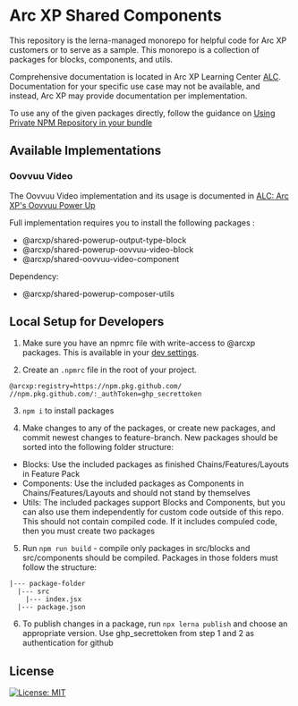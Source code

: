 # Arc XP Shared Components

This repository is the lerna-managed monorepo for helpful code for Arc XP customers or to serve as a sample. This monorepo is a collection of packages for blocks, components, and utils. 

Comprehensive documentation is located in Arc XP Learning Center [ALC](https://docs.arcxp.com/alc). Documentation for your specific use case may not be available, and instead, Arc XP may provide documentation per implementation.

To use any of the given packages directly, follow the guidance on [Using Private NPM Repository in your bundle](https://docs.arcxp.com/alc?sys_kb_id=b7aab611470cb190eee38788436d4376&id=kb_article_view&sysparm_rank=1&sysparm_tsqueryId=2eb580878781f150637f315d0ebb3585)

## Available Implementations

### Oovvuu Video

The Oovvuu Video implementation and its usage is documented in [ALC: Arc XP's Oovvuu Power Up](https://docs.arcxp.com/alc/en/arc-xp-s-oovvuu-power-up?sys_kb_id=9e662a7c474abd10eee38788436d430f&id=kb_article_view&sysparm_rank=2&sysparm_tsqueryId=fab355f587ce3110637f315d0ebb3588)

Full implementation requires you to install the following packages : 
- @arcxp/shared-powerup-output-type-block
- @arcxp/shared-powerup-oovvuu-video-block
- @arcxp/shared-oovvuu-video-component

Dependency: 
- @arcxp/shared-powerup-composer-utils

## Local Setup for Developers

1. Make sure you have an npmrc file with write-access to @arcxp packages. This is available in your [dev settings](https://github.com/settings/tokens).

2. Create an `.npmrc` file in the root of your project.

```.npmrc
@arcxp:registry=https://npm.pkg.github.com/
//npm.pkg.github.com/:_authToken=ghp_secrettoken
```

3. `npm i` to install packages

4. Make changes to any of the packages, or create new packages, and commit newest changes to feature-branch. New packages should be sorted into the following folder structure: 
- Blocks: Use the included packages as finished Chains/Features/Layouts in Feature Pack
- Components: Use the included packages as Components in Chains/Features/Layouts and should not stand by themselves
- Utils: The included packages support Blocks and Components, but you can also use them independently for custom code outside of this repo. This should not contain compiled code. If it includes compuled code, then you must create two packages

5. Run `npm run build` - compile only packages in src/blocks and src/components should be compiled. Packages in those folders must follow the structure:
```
|--- package-folder
  |--- src
    |--- index.jsx
  |--- package.json
```

6. To publish changes in a package, run `npx lerna publish` and choose an appropriate version. Use ghp_secrettoken from step 1 and 2 as authentication for github

## License
[![License: MIT](https://img.shields.io/badge/License-MIT-yellow.svg)](https://opensource.org/licenses/MIT)
